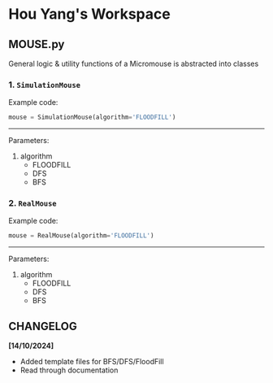 # **Hou Yang's Workspace**

## **MOUSE.py**

General logic & utility functions of a Micromouse is abstracted into classes

### 1. `SimulationMouse`

Example code:

```python
mouse = SimulationMouse(algorithm='FLOODFILL')
```

---

Parameters:

1. algorithm
    - FLOODFILL
    - DFS
    - BFS

### 2. `RealMouse`

Example code:

```python
mouse = RealMouse(algorithm='FLOODFILL')
```

---

Parameters:

1. algorithm
    - FLOODFILL
    - DFS
    - BFS

## **CHANGELOG**

**[14/10/2024]**

- Added template files for BFS/DFS/FloodFill
- Read through documentation